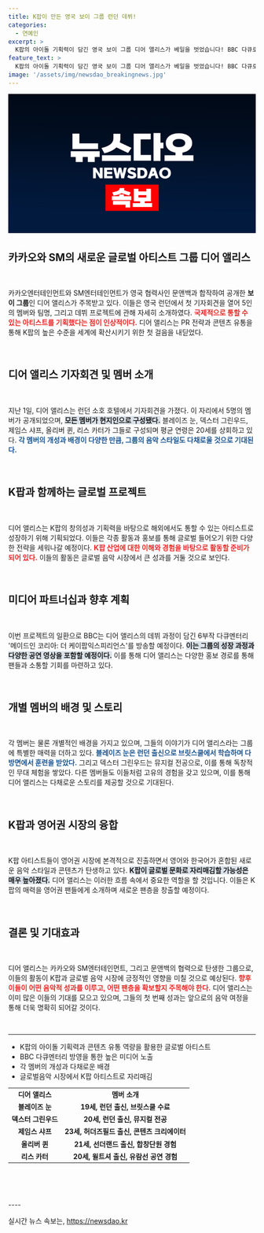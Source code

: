 ```yaml
---
title: K팝이 만든 영국 보이 그룹 런던 데뷔!
categories:
  - 연예인
excerpt: >
  K팝의 아이돌 기획력이 담긴 영국 보이 그룹 디어 앨리스가 베일을 벗었습니다! BBC 다큐로 그들의 성장 이야기를 최초 공개하며 글로벌 진출의 신호탄을 쏘아 올립니다. 5명의 현지인 멤버들, 과연 그들의 매력은?
feature_text: >
  K팝의 아이돌 기획력이 담긴 영국 보이 그룹 디어 앨리스가 베일을 벗었습니다! BBC 다큐로 그들의 성장 이야기를 최초 공개하며 글로벌 진출의 신호탄을 쏘아 올립니다. 5명의 현지인 멤버들, 과연 그들의 매력은?
image: '/assets/img/newsdao_breakingnews.jpg'
---
```


<p><img src="/assets/img/newsdao_breakingnews.jpg" alt="firstkoreanews 속보" /></p>

<h2 data-ke-size="size26">카카오와 SM의 새로운 글로벌 아티스트 그룹 디어 앨리스</h2>

<p data-ke-size="size16">&nbsp;</p> 

<p>카카오엔터테인먼트와 SM엔터테인먼트가 영국 협력사인 문앤백과 합작하여 공개한 <strong>보이 그룹</strong>인 디어 앨리스가 주목받고 있다. 이들은 영국 런던에서 첫 기자회견을 열어 5인의 멤버와 팀명, 그리고 데뷔 프로젝트에 관해 자세히 소개하였다. <b><span style="color: #ee2323;">국제적으로 통할 수 있는 아티스트를 기획했다는 점이 인상적이다.</span></b> 디어 앨리스는 PR 전략과 콘텐츠 유통을 통해 K팝의 높은 수준을 세계에 확산시키기 위한 첫 걸음을 내딛었다.</p>

<p data-ke-size="size16">&nbsp;</p>

<h2 data-ke-size="size26">디어 앨리스 기자회견 및 멤버 소개</h2>

<p data-ke-size="size16">&nbsp;</p>

<p>지난 1일, 디어 앨리스는 런던 소호 호텔에서 기자회견을 가졌다. 이 자리에서 5명의 멤버가 공개되었으며, <b><span style="background-color: #21538527;">모든 멤버가 현지인으로 구성됐다.</span></b> 블레이즈 눈, 덱스터 그린우드, 제임스 샤프, 올리버 퀸, 리스 카터가 그들로 구성되며 평균 연령은 20세를 상회하고 있다. <b><span style="color: #1a5490;">각 멤버의 개성과 배경이 다양한 만큼, 그룹의 음악 스타일도 다채로울 것으로 기대된다.</span></b></p>

<p data-ke-size="size16">&nbsp;</p>

<h2 data-ke-size="size26">K팝과 함께하는 글로벌 프로젝트</h2>

<p data-ke-size="size16">&nbsp;</p>

<p>디어 앨리스는 K팝의 창의성과 기획력을 바탕으로 해외에서도 통할 수 있는 아티스트로 성장하기 위해 기획되었다. 이들은 각종 활동과 홍보를 통해 글로벌 들어오기 위한 다양한 전략을 세워나갈 예정이다. <b><span style="color: #ee2323;">K팝 산업에 대한 이해와 경험을 바탕으로 활동할 준비가 되어 있다.</span></b> 이들의 활동은 글로벌 음악 시장에서 큰 성과를 거둘 것으로 보인다.</p>

<p data-ke-size="size16">&nbsp;</p>

<h2 data-ke-size="size26">미디어 파트너십과 향후 계획</h2>

<p data-ke-size="size16">&nbsp;</p>

<p>이번 프로젝트의 일환으로 BBC는 디어 앨리스의 데뷔 과정이 담긴 6부작 다큐멘터리 '메이드인 코리아: 더 케이팝익스피리언스'를 방송할 예정이다. <b><span style="background-color: #21538527;">이는 그룹의 성장 과정과 다양한 공연 영상을 포함할 예정이다.</span></b> 이를 통해 디어 앨리스는 다양한 홍보 경로를 통해 팬들과 소통할 기회를 마련하고 있다.</p>

<p data-ke-size="size16">&nbsp;</p>

<h2 data-ke-size="size26">개별 멤버의 배경 및 스토리</h2>

<p data-ke-size="size16">&nbsp;</p>

<p>각 멤버는 물론 개별적인 배경을 가지고 있으며, 그들의 이야기가 디어 앨리스라는 그룹에 특별한 매력을 더하고 있다. <b><span style="color: #1a5490;">블레이즈 눈은 런던 출신으로 브릿스쿨에서 학습하며 다방면에서 훈련을 받았다.</span></b> 그리고 덱스터 그린우드는 뮤지컬 전공으로, 이를 통해 독창적인 무대 체험을 쌓았다. 다른 멤버들도 이들처럼 고유의 경험을 갖고 있으며, 이를 통해 디어 앨리스는 다채로운 스토리를 제공할 것으로 기대된다.</p>

<p data-ke-size="size16">&nbsp;</p>

<h2 data-ke-size="size26">K팝과 영어권 시장의 융합</h2>

<p data-ke-size="size16">&nbsp;</p>

<p>K팝 아티스트들이 영어권 시장에 본격적으로 진출하면서 영어와 한국어가 혼합된 새로운 음악 스타일과 콘텐츠가 탄생하고 있다. <b><span style="background-color: #21538527;">K팝이 글로벌 문화로 자리매김할 가능성은 매우 높아졌다.</span></b> 디어 앨리스는 이러한 흐름 속에서 중요한 역할을 할 것입니다. 이들은 K팝의 매력을 영어권 팬들에게 소개하며 새로운 팬층을 창출할 예정이다.</p>

<p data-ke-size="size16">&nbsp;</p>

<h2 data-ke-size="size26">결론 및 기대효과</h2>

<p data-ke-size="size16">&nbsp;</p>

<p>디어 앨리스는 카카오와 SM엔터테인먼트, 그리고 문앤백의 협력으로 탄생한 그룹으로, 이들의 활동이 K팝과 글로벌 음악 시장에 긍정적인 영향을 미칠 것으로 예상된다. <b><span style="color: #ee2323;">향후 이들이 어떤 음악적 성과를 이루고, 어떤 팬층을 확보할지 주목해야 한다.</span></b> 디어 앨리스는 이미 많은 이들의 기대를 모으고 있으며, 그들의 첫 번째 성과는 앞으로의 음악 여정을 통해 더욱 명확히 되어갈 것이다.</p>

<p data-ke-size="size16">&nbsp;</p> 

<hr/> 

<ul>
    <li>K팝의 아이돌 기획력과 콘텐츠 유통 역량을 활용한 글로벌 아티스트</li>
    <li>BBC 다큐멘터리 방영을 통한 높은 미디어 노출</li>
    <li>각 멤버의 개성과 다채로운 배경</li>
    <li>글로벌음악 시장에서 K팝 아티스트로 자리매김</li>
</ul>

<table style="width: 100%;">
    <tr>
        <td style="text-align: center; height: 17px;"><b>디어 앨리스</b></td>
        <td style="text-align: center; height: 17px;"><b>멤버 소개</b></td>
    </tr>
    <tr>
        <td style="text-align: center; height: 17px;"><b>블레이즈 눈</b></td>
        <td style="text-align: center; height: 17px;"><b>19세, 런던 출신, 브릿스쿨 수료</b></td>
    </tr>
    <tr>
        <td style="text-align: center; height: 17px;"><b>덱스터 그린우드</b></td>
        <td style="text-align: center; height: 17px;"><b>20세, 런던 출신, 뮤지컬 전공</b></td>
    </tr>
    <tr>
        <td style="text-align: center; height: 17px;"><b>제임스 샤프</b></td>
        <td style="text-align: center; height: 17px;"><b>23세, 허더즈필드 출신, 콘텐츠 크리에이터</b></td>
    </tr>
    <tr>
        <td style="text-align: center; height: 17px;"><b>올리버 퀸</b></td>
        <td style="text-align: center; height: 17px;"><b>21세, 선더랜드 출신, 합창단원 경험</b></td>
    </tr>
    <tr>
        <td style="text-align: center; height: 17px;"><b>리스 카터</b></td>
        <td style="text-align: center; height: 17px;"><b>20세, 윌트셔 출신, 유람선 공연 경험</b></td>
    </tr>
</table>

<p data-ke-size="size16">&nbsp;</p> 

<p><br/> </p>

<p><!DOCTYPE html>
<html>
<head>
    <title>카카오·SM의 글로벌 아티스트 그룹 디어 앨리스</title>
</head>
<body>
    <!--콘텐츠는 여기서부터 시작됩니다-->
    ----
    <!--콘텐츠는 여기서부터 시작됩니다-->
</body>
</html></p>
실시간 뉴스 속보는, <a href="https://newsdao.kr" rel="dofollow">https://newsdao.kr</a>


